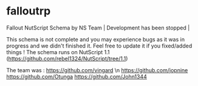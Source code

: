 # falloutrp
Fallout NutScript Schema by NS Team | Development has been stopped |

This schema is not complete and you may experience bugs as it was in progress and we didn't finished it. Feel free to update it if you fixed/added things !
The schema runs on NutScript 1.1 (https://github.com/rebel1324/NutScript/tree/1.1)

The team was :
https://github.com/vingard \n
https://github.com/jopnine
https://github.com/Otunga
https://github.com/John1344
